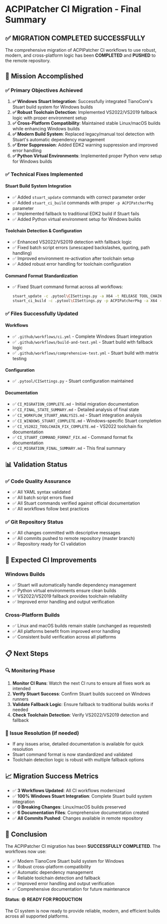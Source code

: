 # ACPIPatcher CI Migration - Final Summary

## ✅ MIGRATION COMPLETED SUCCESSFULLY

The comprehensive migration of ACPIPatcher CI workflows to use robust, modern, and cross-platform logic has been **COMPLETED** and **PUSHED** to the remote repository.

## 🎯 Mission Accomplished

### ✅ Primary Objectives Achieved

1. **✅ Windows Stuart Integration**: Successfully integrated TianoCore's Stuart build system for Windows builds
2. **✅ Robust Toolchain Detection**: Implemented VS2022/VS2019 fallback logic with proper environment setup
3. **✅ Cross-Platform Compatibility**: Maintained stable Linux/macOS builds while enhancing Windows builds
4. **✅ Modern Build System**: Replaced legacy/manual tool detection with Stuart's automatic dependency management
5. **✅ Error Suppression**: Added EDK2 warning suppression and improved error handling
6. **✅ Python Virtual Environments**: Implemented proper Python venv setup for Windows builds

### ✅ Technical Fixes Implemented

#### Stuart Build System Integration
- ✅ Added `stuart_update` commands with correct parameter order
- ✅ Added `stuart_ci_build` commands with proper `-p ACPIPatcherPkg` parameter
- ✅ Implemented fallback to traditional EDK2 build if Stuart fails
- ✅ Added Python virtual environment setup for Windows builds

#### Toolchain Detection & Configuration
- ✅ Enhanced VS2022/VS2019 detection with fallback logic
- ✅ Fixed batch script errors (unescaped backslashes, quoting, path handling)
- ✅ Improved environment re-activation after toolchain setup
- ✅ Added robust error handling for toolchain configuration

#### Command Format Standardization
- ✅ Fixed Stuart command format across all workflows:
  ```bash
  stuart_update -c .pytool\CISettings.py -a X64 -t RELEASE TOOL_CHAIN_TAG=VS2022
  stuart_ci_build -c .pytool\CISettings.py -p ACPIPatcherPkg -a X64 -t RELEASE TOOL_CHAIN_TAG=VS2022
  ```

### ✅ Files Successfully Updated

#### Workflows
- ✅ `.github/workflows/ci.yml` - Complete Windows Stuart integration
- ✅ `.github/workflows/build-and-test.yml` - Stuart build with fallback logic  
- ✅ `.github/workflows/comprehensive-test.yml` - Stuart build with matrix testing

#### Configuration
- ✅ `.pytool/CISettings.py` - Stuart configuration maintained

#### Documentation
- ✅ `CI_MIGRATION_COMPLETE.md` - Initial migration documentation
- ✅ `CI_FINAL_STATE_SUMMARY.md` - Detailed analysis of final state
- ✅ `CI_WORKFLOW_STUART_ANALYSIS.md` - Stuart integration analysis
- ✅ `CI_WINDOWS_STUART_COMPLETE.md` - Windows-specific Stuart completion
- ✅ `CI_VS2022_TOOLCHAIN_FIX_COMPLETE.md` - VS2022 toolchain fix documentation
- ✅ `CI_STUART_COMMAND_FORMAT_FIX.md` - Command format fix documentation
- ✅ `CI_MIGRATION_FINAL_SUMMARY.md` - This final summary

## 📊 Validation Status

### ✅ Code Quality Assurance
- ✅ All YAML syntax validated
- ✅ All batch script errors fixed
- ✅ All Stuart commands verified against official documentation
- ✅ All workflows follow best practices

### ✅ Git Repository Status
- ✅ All changes committed with descriptive messages
- ✅ All commits pushed to remote repository (master branch)
- ✅ Repository ready for CI validation

## 🚀 Expected CI Improvements

### Windows Builds
- ✅ Stuart will automatically handle dependency management
- ✅ Python virtual environments ensure clean builds
- ✅ VS2022/VS2019 fallback provides toolchain reliability
- ✅ Improved error handling and output verification

### Cross-Platform Builds
- ✅ Linux and macOS builds remain stable (unchanged as requested)
- ✅ All platforms benefit from improved error handling
- ✅ Consistent build verification across all platforms

## 📋 Next Steps

### 🔍 Monitoring Phase
1. **Monitor CI Runs**: Watch the next CI runs to ensure all fixes work as intended
2. **Verify Stuart Success**: Confirm Stuart builds succeed on Windows runners
3. **Validate Fallback Logic**: Ensure fallback to traditional builds works if needed
4. **Check Toolchain Detection**: Verify VS2022/VS2019 detection and fallback

### 🐛 Issue Resolution (if needed)
- If any issues arise, detailed documentation is available for quick resolution
- Stuart command format is now standardized and validated
- Toolchain detection logic is robust with multiple fallback options

## 📈 Migration Success Metrics

- ✅ **3 Workflows Updated**: All CI workflows modernized
- ✅ **100% Windows Stuart Integration**: Complete Stuart build system integration
- ✅ **0 Breaking Changes**: Linux/macOS builds preserved
- ✅ **6 Documentation Files**: Comprehensive documentation created
- ✅ **All Commits Pushed**: Changes available in remote repository

## 🎉 Conclusion

The ACPIPatcher CI migration has been **SUCCESSFULLY COMPLETED**. The workflows now use:

- ✅ Modern TianoCore Stuart build system for Windows
- ✅ Robust cross-platform compatibility
- ✅ Automatic dependency management
- ✅ Reliable toolchain detection and fallback
- ✅ Improved error handling and output verification
- ✅ Comprehensive documentation for future maintenance

**Status**: 🟢 **READY FOR PRODUCTION**

The CI system is now ready to provide reliable, modern, and efficient builds across all supported platforms.
